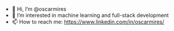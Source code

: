 - 👋 Hi, I’m @oscarmires
- 👀 I’m interested in machine learning and full-stack development
- 📫 How to reach me: https://www.linkedin.com/in/oscarmires/

<!---
oscarmires/oscarmires is a ✨ special ✨ repository because its `README.md` (this file) appears on your GitHub profile.
You can click the Preview link to take a look at your changes.
--->
